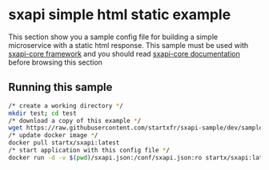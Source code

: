 sxapi simple html static example
================================

This section show you a sample config file for building a simple microservice 
with a static html response. 
This sample must be used with 
[sxapi-core framework](https://github.com/startxfr/sxapi-core) and you should
read 
[sxapi-core documentation](https://github.com/startxfr/sxapi-core/tree/master/docs)
before browsing this section  

Running this sample
-------------------

```bash
/* create a working directory */
mkdir test; cd test
/* download a copy of this example */
wget https://raw.githubusercontent.com/startxfr/sxapi-sample/dev/samples/simple/html/sxapi.json
/* update docker image */
docker pull startx/sxapi:latest
/* start application with this config file */
docker run -d -v $(pwd)/sxapi.json:/conf/sxapi.json:ro startx/sxapi:latest
```